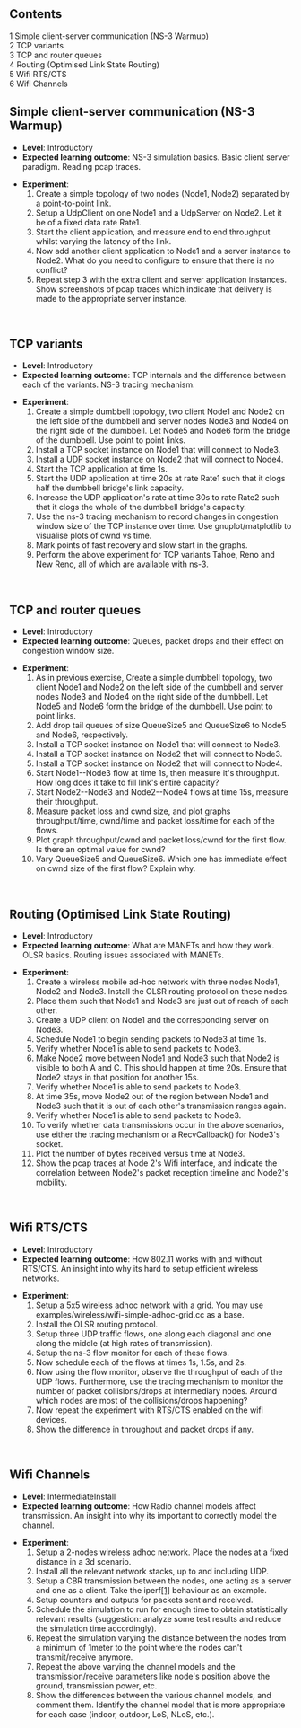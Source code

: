 
				
</p><p><br />
</p>
<div id="toc" class="toc"><div id="toctitle"><h2>Contents</h2></div>
<ul>
<li class="toclevel-1 tocsection-1"><a href="#Simple_client-server_communication_.28NS-3_Warmup.29"><span class="tocnumber">1</span> <span class="toctext">Simple client-server communication (NS-3 Warmup)</span></a></li>
<li class="toclevel-1 tocsection-2"><a href="#TCP_variants"><span class="tocnumber">2</span> <span class="toctext">TCP variants</span></a></li>
<li class="toclevel-1 tocsection-3"><a href="#TCP_and_router_queues"><span class="tocnumber">3</span> <span class="toctext">TCP and router queues</span></a></li>
<li class="toclevel-1 tocsection-4"><a href="#Routing_.28Optimised_Link_State_Routing.29"><span class="tocnumber">4</span> <span class="toctext">Routing (Optimised Link State Routing)</span></a></li>
<li class="toclevel-1 tocsection-5"><a href="#Wifi_RTS.2FCTS"><span class="tocnumber">5</span> <span class="toctext">Wifi RTS/CTS</span></a></li>
<li class="toclevel-1 tocsection-6"><a href="#Wifi_Channels"><span class="tocnumber">6</span> <span class="toctext">Wifi Channels</span></a></li>
</ul>
</div>

<h2><span class="mw-headline" id="Simple_client-server_communication_.28NS-3_Warmup.29">Simple client-server communication (NS-3 Warmup)</span></h2>
<ul><li> <b>Level</b>: Introductory</li>
<li> <b>Expected learning outcome</b>: NS-3 simulation basics. Basic client server paradigm. Reading pcap traces.</li></ul>
<ul><li> <b>Experiment</b>:
<ol><li> Create a simple topology of two nodes (Node1, Node2) separated by a point-to-point link.</li>
<li> Setup a UdpClient on one Node1 and a UdpServer on Node2. Let it be of a fixed data rate Rate1.</li>
<li> Start the client application, and measure end to end throughput whilst varying the latency of the link.</li>
<li> Now add another client application to Node1 and a server instance to Node2. What do you need to configure to ensure that there is no conflict?</li>
<li> Repeat step 3 with the extra client and server application instances. Show screenshots of pcap traces which indicate that delivery is made to the appropriate server instance.</li></ol></li></ul>
<p><br />
</p>
<h2><span class="mw-headline" id="TCP_variants">TCP variants</span></h2>
<ul><li> <b>Level</b>: Introductory</li>
<li> <b>Expected learning outcome</b>: TCP internals and the difference between each of the variants. NS-3 tracing mechanism.</li></ul>
<ul><li> <b>Experiment</b>:
<ol><li> Create a simple dumbbell topology, two client Node1 and Node2 on the left side of the dumbbell and server nodes Node3 and Node4 on the right side of the dumbbell. Let Node5 and Node6 form the bridge of the dumbbell. Use point to point links.</li>
<li> Install a TCP socket instance on Node1 that will connect to Node3.</li>
<li> Install a UDP socket instance on Node2 that will connect to Node4.</li>
<li> Start the TCP application at time 1s.</li>
<li> Start the UDP application at time 20s at rate Rate1 such that it clogs half the dumbbell bridge's link capacity.</li>
<li> Increase the UDP application's rate at time 30s to rate Rate2 such that it clogs the whole of the dumbbell bridge's capacity.</li>
<li> Use the ns-3 tracing mechanism to record changes in congestion window size of the TCP instance over time. Use gnuplot/matplotlib to visualise plots of cwnd vs time.</li>
<li> Mark points of fast recovery and slow start in the graphs.</li>
<li> Perform the above experiment for TCP variants Tahoe, Reno and New Reno, all of which are available with ns-3.</li></ol></li></ul>
<p><br />
</p>
<h2><span class="mw-headline" id="TCP_and_router_queues">TCP and router queues</span></h2>
<ul><li> <b>Level</b>: Introductory</li>
<li> <b>Expected learning outcome</b>: Queues, packet drops and their effect on congestion window size.</li></ul>
<ul><li> <b>Experiment</b>:
<ol><li> As in previous exercise, Create a simple dumbbell topology, two client Node1 and Node2 on the left side of the dumbbell and server nodes Node3 and Node4 on the right side of the dumbbell. Let Node5 and Node6 form the bridge of the dumbbell. Use point to point links.</li>
<li> Add drop tail queues of size QueueSize5 and QueueSize6 to Node5 and Node6, respectively.</li>
<li> Install a TCP socket instance on Node1 that will connect to Node3.</li>
<li> Install a TCP socket instance on Node2 that will connect to Node3.</li>
<li> Install a TCP socket instance on Node2 that will connect to Node4.</li>
<li> Start Node1--Node3 flow at time 1s, then measure it's throughput. How long does it take to fill link's entire capacity?</li>
<li> Start Node2--Node3 and Node2--Node4 flows at time 15s, measure their throughput.</li>
<li> Measure packet loss and cwnd size, and plot graphs throughput/time, cwnd/time and packet loss/time for each of the flows.</li>
<li> Plot graph throughput/cwnd and packet loss/cwnd for the first flow. Is there an optimal value for cwnd?</li>
<li> Vary QueueSize5 and QueueSize6. Which one has immediate effect on cwnd size of the first flow? Explain why.</li></ol></li></ul>
<p><br />
</p>
<h2><span class="mw-headline" id="Routing_.28Optimised_Link_State_Routing.29">Routing (Optimised Link State Routing)</span></h2>
<ul><li> <b>Level</b>: Introductory</li>
<li> <b>Expected learning outcome</b>: What are MANETs and how they work. OLSR basics. Routing issues associated with MANETs.</li></ul>
<ul><li> <b>Experiment</b>:
<ol><li> Create a wireless mobile ad-hoc network with three nodes Node1, Node2 and Node3. Install the OLSR routing protocol on these nodes.</li>
<li> Place them such that Node1 and Node3 are just out of reach of each other.</li>
<li> Create a UDP client on Node1 and the corresponding server on Node3.</li>
<li> Schedule Node1 to begin sending packets to Node3 at time 1s.</li>
<li> Verify whether Node1 is able to send packets to Node3.</li>
<li> Make Node2 move between Node1 and Node3 such that Node2 is visible to both A and C. This should happen at time 20s. Ensure that Node2 stays in that position for another 15s.</li>
<li> Verify whether Node1 is able to send packets to Node3.</li>
<li> At time 35s, move Node2 out of the region between Node1 and Node3 such that it is out of each other's transmission ranges again.</li>
<li> Verify whether Node1 is able to send packets to Node3.</li>
<li> To verify whether data transmissions occur in the above scenarios, use either the tracing mechanism or a RecvCallback() for Node3's socket.</li>
<li> Plot the number of bytes received versus time at Node3.</li>
<li> Show the pcap traces at Node 2's Wifi interface, and indicate the correlation between Node2's packet reception timeline and Node2's mobility.</li></ol></li></ul>
<p><br />
</p>
<h2><span class="mw-headline" id="Wifi_RTS.2FCTS">Wifi RTS/CTS</span></h2>
<ul><li> <b>Level</b>: Introductory</li>
<li> <b>Expected learning outcome</b>: How 802.11 works with and without RTS/CTS. An insight into why its hard to setup efficient wireless networks.</li></ul>
<ul><li> <b>Experiment</b>:
<ol><li> Setup a 5x5 wireless adhoc network with a grid. You may use examples/wireless/wifi-simple-adhoc-grid.cc as a base.</li>
<li> Install the OLSR routing protocol.</li>
<li> Setup three UDP traffic flows, one along each diagonal and one along the middle (at high rates of transmission).</li>
<li> Setup the ns-3 flow monitor for each of these flows.</li>
<li> Now schedule each of the flows at times 1s, 1.5s, and 2s.</li>
<li> Now using the flow monitor, observe the throughput of each of the UDP flows. Furthermore, use the tracing mechanism to monitor the number of packet collisions/drops at intermediary nodes. Around which nodes are most of the collisions/drops happening?</li>
<li> Now repeat the experiment with RTS/CTS enabled on the wifi devices.</li>
<li> Show the difference in throughput and packet drops if any.</li></ol></li></ul>
<p><br />
</p>
<h2><span class="mw-headline" id="Wifi_Channels">Wifi Channels</span></h2>
<ul><li> <b>Level</b>: IntermediateInstall</li>
<li> <b>Expected learning outcome</b>: How Radio channel models affect transmission. An insight into why its important to correctly model the channel.</li></ul>
<ul><li> <b>Experiment</b>:
<ol><li> Setup a 2-nodes wireless adhoc network. Place the nodes at a fixed distance in a 3d scenario.</li>
<li> Install all the relevant network stacks, up to and including UDP.</li>
<li> Setup a CBR transmission between the nodes, one acting as a server and one as a client. Take the iperf<a rel="nofollow" class="external autonumber" href="http://sourceforge.net/projects/iperf">[1]</a> behaviour as an example.</li>
<li> Setup counters and outputs for packets sent and received.</li>
<li> Schedule the simulation to run for enough time to obtain statistically relevant results (suggestion: analyze some test results and reduce the simulation time accordingly).</li>
<li> Repeat the simulation varying the distance between the nodes from a minimum of 1meter to the point where the nodes can't transmit/receive anymore.</li>
<li> Repeat the above varying the channel models and the transmission/receive parameters like node's position above the ground, transmission power, etc.</li>
<li> Show the differences between the various channel models, and comment them. Identify the channel model that is more appropriate for each case (indoor, outdoor, LoS, NLoS, etc.).</li></ol></li></ul>

<!-- 
NewPP limit report
CPU time usage: 0.011 seconds
Real time usage: 0.044 seconds
Preprocessor visited node count: 23/1000000
Preprocessor generated node count: 28/1000000
Post‐expand include size: 0/2097152 bytes
Template argument size: 0/2097152 bytes
Highest expansion depth: 2/40
Expensive parser function count: 0/100
-->

<!-- Saved in parser cache with key wiki:pcache:idhash:1577-0!*!*!!en!*!* and timestamp 20200911061508 and revision id 7264
 -->
</div>									<div class="printfooter">

	
